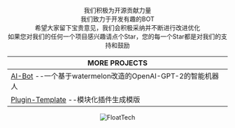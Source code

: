 <div align="center">
  
  我们积极为开源贡献力量</br>
  我们致力于开发有趣的BOT</br>
  希望大家留下宝贵意见，我们会积极采纳并不断进行改进优化</br>
  如果您对我们的任何一个项目感兴趣请点个Star，您的每一个Star都是对我们的支持和鼓励

  |MORE PROJECTS
  |--------
  |[AI-Bot](https://github.com/FloatTech/AI-Bot) --一个基于watermelon改造的OpenAI-GPT-2的智能机器人 
  |[Plugin-Template](https://github.com/FloatTech/Plugin-Template) --模块化插件生成模版
  
  ![FloatTech](https://counter.seku.su/cmoe?name=FloatTech&theme=gb)

</div>
